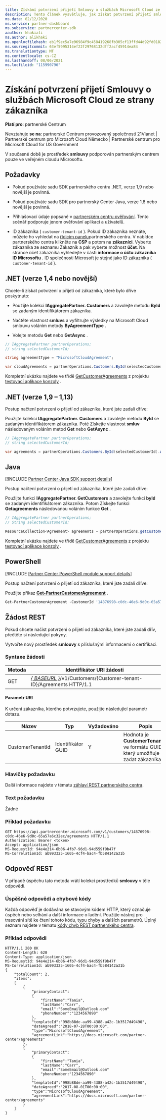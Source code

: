 ```yaml
---
title: Získání potvrzení přijetí Smlouvy o službách Microsoft Cloud ze strany zákazníka
description: Tento článek vysvětluje, jak získat potvrzení přijetí smlouvy Microsoft Cloud zákazníkům.
ms.date: 02/12/2020
ms.service: partner-dashboard
ms.subservice: partnercenter-sdk
aauthor: khakiali
ms.author: alikhaki
ms.openlocfilehash: eb1f9ec5a7e96984f9c458419268fb305cf13ffd44d92fd01823ad94c2fb1798
ms.sourcegitcommit: 63ef5995314ef22f29768132dff2acf45914ea84
ms.translationtype: MT
ms.contentlocale: cs-CZ
ms.lasthandoff: 08/06/2021
ms.locfileid: "115990796"
---
```

# <a name="get-confirmation-of-customer-acceptance-of-microsoft-cloud-agreement"></a>Získání potvrzení přijetí Smlouvy o službách Microsoft Cloud ze strany zákazníka

**Platí pro**: partnerské Centrum

Nevztahuje **se na**: partnerské Centrum provozovaný společností 21Vianet | Partnerské centrum pro Microsoft Cloud Německo | Partnerské centrum pro Microsoft Cloud for US Government

V současné době je prostředek **smlouvy** podporován partnerským centrem pouze ve veřejném cloudu Microsoftu.

## <a name="prerequisites"></a>Požadavky

- Pokud používáte sadu SDK partnerského centra .NET, verze 1,9 nebo novější je povinná.

- Pokud používáte sadu SDK pro partnerský Center Java, verze 1,8 nebo novější je povinná.

- Přihlašovací údaje popsané v [partnerském centru ověřování](./partner-center-authentication.md). Tento scénář podporuje jenom ověřování aplikací a uživatelů.

- ID zákazníka ( `customer-tenant-id` ). Pokud ID zákazníka neznáte, můžete ho vyhledat na [řídicím panelu](https://partner.microsoft.com/dashboard)partnerského centra. V nabídce partnerského centra klikněte na **CSP** a potom na **zákazníci**. Vyberte zákazníka ze seznamu Zákazník a pak vyberte možnost **účet**. Na stránce účet zákazníka vyhledejte v části **informace o účtu zákazníka** **ID Microsoftu** . ID společnosti Microsoft je stejné jako ID zákazníka ( `customer-tenant-id` ).

## <a name="net-version-14-or-newer"></a>.NET (verze 1,4 nebo novější)

Chcete-li získat potvrzení o přijetí od zákazníka, které bylo dříve poskytnuto:

- Použijte kolekci **IAggregatePartner. Customers** a zavolejte metodu **ById** se zadaným identifikátorem zákazníka.

- Načtěte vlastnost **smluvs** a vyfiltrujte výsledky na Microsoft Cloud smlouvu voláním metody **ByAgreementType** .

- Volejte metodu **Get** nebo **GetAsync** .

```csharp
// IAggregatePartner partnerOperations;
// string selectedCustomerId;

string agreementType = "MicrosoftCloudAgreement";

var cloudAgreements = partnerOperations.Customers.ById(selectedCustomerId).Agreements.ByAgreementType(agreementType).Get();
```

Kompletní ukázku najdete ve třídě [GetCustomerAgreements](https://github.com/PartnerCenterSamples/Partner-Center-SDK-Samples/blob/master/Source/Partner%20Center%20SDK%20Samples/Agreements/GetCustomerAgreements.cs) z projektu [testovací aplikace konzoly](https://github.com/PartnerCenterSamples/Partner-Center-SDK-Samples) .

## <a name="net-version-19---113"></a>.NET (verze 1,9 – 1,13)

Postup načtení potvrzení o přijetí od zákazníka, které jste zadali dříve:

Použijte kolekci **IAggregatePartner. Customers** a zavolejte metodu **ById** se zadaným identifikátorem zákazníka. Poté Získejte vlastnost **smluv** následovaným voláním metod **Get** nebo **GetAsync** .

```csharp
// IAggregatePartner partnerOperations;
// string selectedCustomerId;

var agreements = partnerOperations.Customers.ById(selectedCustomerId).Agreements.Get();
```

## <a name="java"></a>Java

[!INCLUDE [Partner Center Java SDK support details](../includes/java-sdk-support.md)]

Postup načtení potvrzení o přijetí od zákazníka, které jste zadali dříve:

Použijte funkci **IAggregatePartner. GetCustomers** a zavolejte funkci **byId** se zadaným identifikátorem zákazníka. Potom Získejte funkci **Getagreements** následovanou voláním funkce **Get** .

```java
// IAggregatePartner partnerOperations;
// String selectedCustomerId;

ResourceCollection<Agreement> agreements = partnerOperations.getCustomers().byId(selectedCustomerId).getAgreements().get();
```

Kompletní ukázku najdete ve třídě [GetCustomerAgreements](https://github.com/microsoft/Partner-Center-Java-Samples/blob/master/sdk/src/main/java/com/microsoft/store/partnercenter/samples/agreements/GetCustomerAgreements.java) z projektu [testovací aplikace konzoly](https://github.com/Microsoft/Partner-Center-Java-Samples) .

## <a name="powershell"></a>PowerShell

[!INCLUDE [Partner Center PowerShell module support details](../includes/powershell-module-support.md)]

Postup načtení potvrzení o přijetí od zákazníka, které jste zadali dříve:

Použijte příkaz [**Get-PartnerCustomerAgreement**](/powershell/module/partnercenter/get-partnercustomeragreement) .

```powershell
Get-PartnerCustomerAgreement -CustomerId '14876998-c0dc-46e6-9d0c-65a57a6c32ec'
```

## <a name="rest-request"></a>Žádost REST

Pokud chcete načíst potvrzení o přijetí od zákazníka, které jste zadali dřív, přečtěte si následující pokyny.

Vytvořte nový prostředek **smlouvy** s příslušnými informacemi o certifikaci.

### <a name="request-syntax"></a>Syntaxe žádosti

| Metoda | Identifikátor URI žádosti                                                                                      |
|--------|--------------------------------------------------------------------------------------------------|
| GET    | [*\{ BASEURL \}*](partner-center-rest-urls.md)/v1/Customers/{Customer-tenant-ID}/Agreements HTTP/1.1 |

#### <a name="uri-parameter"></a>Parametr URI

K určení zákazníka, kterého potvrzujete, použijte následující parametr dotazu.

| Název             | Typ | Vyžadováno | Popis                                                                               |
|------------------|------|----------|-------------------------------------------------------------------------------------------|
| CustomerTenantId | Identifikátor GUID | Y        | Hodnota je **CustomerTenantId** ve formátu GUID, který umožňuje zadat zákazníka. |

### <a name="request-headers"></a>Hlavičky požadavku

Další informace najdete v tématu [záhlaví REST partnerského centra](headers.md).

### <a name="request-body"></a>Text požadavku

Žádné

### <a name="request-example"></a>Příklad požadavku

```http
GET https://api.partnercenter.microsoft.com/v1/customers/14876998-c0dc-46e6-9d0c-65a57a6c32ec/agreements HTTP/1.1
Authorization: Bearer <token>
Accept: application/json
MS-RequestId: 94e4e214-6b06-4fb7-96d1-94d559f9b47f
MS-CorrelationId: ab993325-1605-4cf4-bac4-fb584142a31b
```

## <a name="rest-response"></a>Odpověď REST

V případě úspěchu tato metoda vrátí kolekci prostředků **smlouvy** v těle odpovědi.

### <a name="response-success-and-error-codes"></a>Úspěšné odpovědi a chybové kódy

Každá odpověď je dodávána se stavovým kódem HTTP, který označuje úspěch nebo selhání a další informace o ladění. Použijte nástroj pro trasování sítě ke čtení tohoto kódu, typu chyby a dalších parametrů. Úplný seznam najdete v tématu [kódy chyb REST partnerského centra](error-codes.md).

### <a name="response-example"></a>Příklad odpovědi

```http
HTTP/1.1 200 OK
Content-Length: 620
Content-Type: application/json
MS-RequestId: 94e4e214-6b06-4fb7-96d1-94d559f9b47f
MS-CorrelationId: ab993325-1605-4cf4-bac4-fb584142a31b
{
    "totalCount": 2,
    "items":
    [
        {
            "primaryContact":
            {
                "firstName":"Tania",
                "lastName":"Carr",
                "email":"SomeEmail@Outlook.com"
                "phoneNumber":"1234567890"
            },
            "templateId":"998b88de-aa99-4388-a42c-1b3517d49490",
            "dateAgreed":"2018-07-28T00:00:00",
            "type":"MicrosoftCloudAgreement",
            "agreementLink":"https://docs.microsoft.com/partner-center/agreements"
        },
        {
            "primaryContact":
            {
                "firstName":"Tania",
                "lastName":"Carr",
                "email":"SomeEmail@Outlook.com"
                "phoneNumber:"1234567890"
            },
            "templateId":"998b88de-aa99-4388-a42c-1b3517d49490",
            "dateAgreed":"2017-08-01T00:00:00",
            "type":"MicrosoftCloudAgreement",
            "agreementLink":"https://docs.microsoft.com/partner-center/agreements"
        }
    ]
}
```
